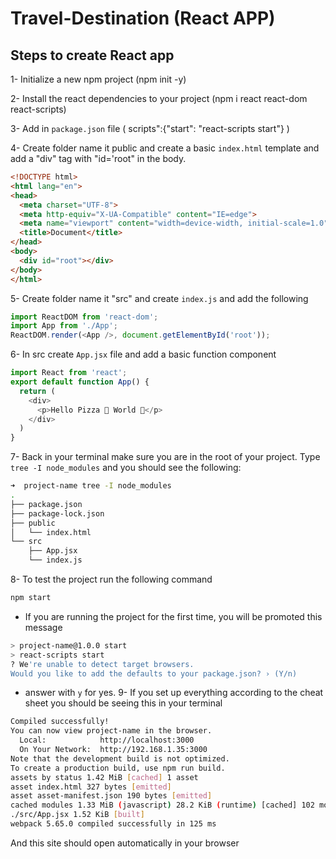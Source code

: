 # Travel-Destination (React APP)
## Steps to create React app

1- Initialize a new npm project (npm init -y)

2- Install the react dependencies to your project (npm i react react-dom react-scripts)

3- Add in `package.json` file ( scripts":{"start": "react-scripts start"} )

4- Create folder name it public and create a basic `index.html` template and add a "div" tag with "id='root" in the body.

```html
<!DOCTYPE html>
<html lang="en">
<head>
  <meta charset="UTF-8">
  <meta http-equiv="X-UA-Compatible" content="IE=edge">
  <meta name="viewport" content="width=device-width, initial-scale=1.0">
  <title>Document</title>
</head>
<body>
  <div id="root"></div>
</body>
</html>
```

5- Create folder name it "src" and create `index.js` and add the following 
```js
import ReactDOM from 'react-dom';
import App from './App';
ReactDOM.render(<App />, document.getElementById('root'));
```

6- In src create `App.jsx` file and add a basic function component
```js
import React from 'react';
export default function App() {
  return (
    <div>
      <p>Hello Pizza 🍕 World 👋</p>
    </div>
  )
}
```

7- Back in your terminal make sure you are in the root of your project. Type `tree -I node_modules` and you should see the following:
```bash
➜  project-name tree -I node_modules
.
├── package.json
├── package-lock.json
├── public
│   └── index.html
└── src
    ├── App.jsx
    └── index.js
```

8- To test the project run the following command

```bash
npm start
```
- If you are running the project for the first time, you will be promoted this message

```bash
> project-name@1.0.0 start
> react-scripts start
? We're unable to detect target browsers.
Would you like to add the defaults to your package.json? › (Y/n)
```
- answer with `y` for yes.
9- If you set up everything according to the cheat sheet you should be seeing this in your terminal
```bash
Compiled successfully!
You can now view project-name in the browser.
  Local:            http://localhost:3000
  On Your Network:  http://192.168.1.35:3000
Note that the development build is not optimized.
To create a production build, use npm run build.
assets by status 1.42 MiB [cached] 1 asset
asset index.html 327 bytes [emitted]
asset asset-manifest.json 190 bytes [emitted]
cached modules 1.33 MiB (javascript) 28.2 KiB (runtime) [cached] 102 modules
./src/App.jsx 1.52 KiB [built]
webpack 5.65.0 compiled successfully in 125 ms
```
And this site should open automatically in your browser